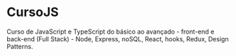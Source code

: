 # CursoJS
Curso de JavaScript e TypeScript do básico ao avançado - front-end e back-end (Full Stack) - Node, Express, noSQL, React, hooks, Redux, Design Patterns.
